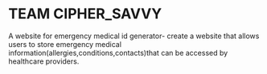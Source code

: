 # TEAM CIPHER_SAVVY
A website for emergency medical id generator- create a website that allows users to store emergency medical information(allergies,conditions,contacts)that can be accessed by healthcare providers.
